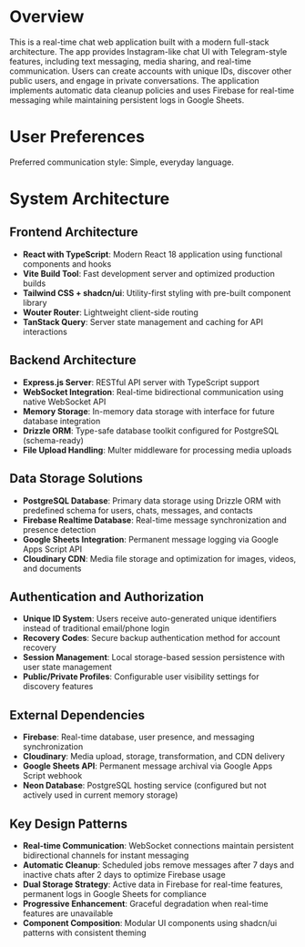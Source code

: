# Overview

This is a real-time chat web application built with a modern full-stack architecture. The app provides Instagram-like chat UI with Telegram-style features, including text messaging, media sharing, and real-time communication. Users can create accounts with unique IDs, discover other public users, and engage in private conversations. The application implements automatic data cleanup policies and uses Firebase for real-time messaging while maintaining persistent logs in Google Sheets.

# User Preferences

Preferred communication style: Simple, everyday language.

# System Architecture

## Frontend Architecture
- **React with TypeScript**: Modern React 18 application using functional components and hooks
- **Vite Build Tool**: Fast development server and optimized production builds
- **Tailwind CSS + shadcn/ui**: Utility-first styling with pre-built component library
- **Wouter Router**: Lightweight client-side routing
- **TanStack Query**: Server state management and caching for API interactions

## Backend Architecture
- **Express.js Server**: RESTful API server with TypeScript support
- **WebSocket Integration**: Real-time bidirectional communication using native WebSocket API
- **Memory Storage**: In-memory data storage with interface for future database integration
- **Drizzle ORM**: Type-safe database toolkit configured for PostgreSQL (schema-ready)
- **File Upload Handling**: Multer middleware for processing media uploads

## Data Storage Solutions
- **PostgreSQL Database**: Primary data storage using Drizzle ORM with predefined schema for users, chats, messages, and contacts
- **Firebase Realtime Database**: Real-time message synchronization and presence detection
- **Google Sheets Integration**: Permanent message logging via Google Apps Script API
- **Cloudinary CDN**: Media file storage and optimization for images, videos, and documents

## Authentication and Authorization
- **Unique ID System**: Users receive auto-generated unique identifiers instead of traditional email/phone login
- **Recovery Codes**: Secure backup authentication method for account recovery
- **Session Management**: Local storage-based session persistence with user state management
- **Public/Private Profiles**: Configurable user visibility settings for discovery features

## External Dependencies
- **Firebase**: Real-time database, user presence, and messaging synchronization
- **Cloudinary**: Media upload, storage, transformation, and CDN delivery
- **Google Sheets API**: Permanent message archival via Google Apps Script webhook
- **Neon Database**: PostgreSQL hosting service (configured but not actively used in current memory storage)

## Key Design Patterns
- **Real-time Communication**: WebSocket connections maintain persistent bidirectional channels for instant messaging
- **Automatic Cleanup**: Scheduled jobs remove messages after 7 days and inactive chats after 2 days to optimize Firebase usage
- **Dual Storage Strategy**: Active data in Firebase for real-time features, permanent logs in Google Sheets for compliance
- **Progressive Enhancement**: Graceful degradation when real-time features are unavailable
- **Component Composition**: Modular UI components using shadcn/ui patterns with consistent theming
